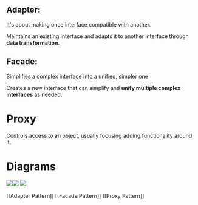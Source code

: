 ## Adapter:
It's about making once interface compatible with another.

Maintains an existing interface and adapts it to another interface through **data transformation**.

## Facade: 
Simplifies a complex interface into a unified, simpler one

Creates a new interface that can simplify and **unify multiple complex interfaces** as needed.

# Proxy
Controls access to an object, usually focusing adding functionality around it.

# Diagrams

![](https://i.imgur.com/UKj6aqw.png)![](https://i.imgur.com/RTWZXNR.png)
![](https://i.imgur.com/xELYOcA.png)


[[Adapter Pattern]]
[[Facade Pattern]]
[[Proxy Pattern]]